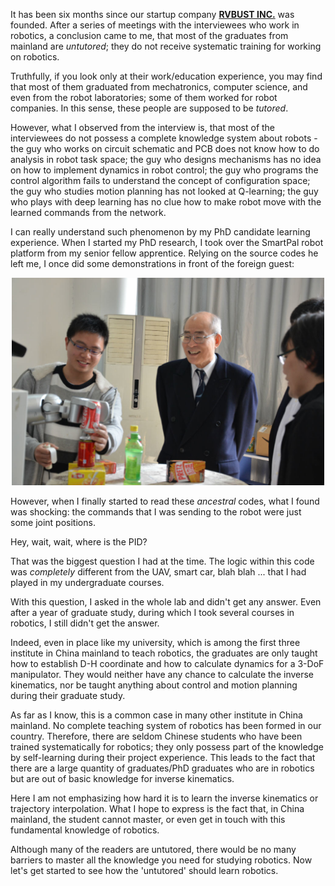 It has been six months since our startup company **[RVBUST INC.](http://www.rvbust.com)** was founded. After a series of meetings with the interviewees who work in robotics, a conclusion came to me, that most of the graduates from mainland are *untutored*; they do not receive systematic training for working on robotics.

Truthfully, if you look only at their work/education experience, you may find that most of them graduated from mechatronics, computer science, and even from the robot laboratories; some of them worked for robot companies. In this sense, these people are supposed to be *tutored*.

However, what I observed from the interview is, that most of the interviewees do not possess a complete knowledge system about robots - the guy who works on circuit schematic and PCB does not know how to do analysis in robot task space; the guy who designs mechanisms has no idea on how to implement dynamics in robot control; the guy who programs the control algorithm fails to understand the concept of configuration space; the guy who studies motion planning has not looked at Q-learning; the guy who plays with deep learning has no clue how to make robot move with the learned commands from the network.

I can really understand such phenomenon by my PhD candidate learning experience.  When I started my PhD research, I took over the SmartPal robot platform from my senior fellow apprentice. Relying on the source codes he left me, I once did some demonstrations in front of the foreign guest:

<p align="center">
  <img width="500" src="../Pics/SmartPalAndMe.jpg"/>
</p>

However, when I finally started to read these *ancestral* codes, what I found was shocking: the commands that I was sending to the robot were just some joint positions.

Hey, wait, wait, where is the PID?

That was the biggest question I had at the time. The logic within this code was *completely* different from the UAV, smart car, blah blah ... that I had played in my undergraduate courses. 

With this question, I asked in the whole lab and didn't get any answer. Even after a year of graduate study, during which I took several courses in robotics, I still didn't get the answer.

Indeed, even in place like my university, which is among the first three institute in China mainland to teach robotics, the graduates are only taught how to establish D-H coordinate and how to calculate dynamics for a 3-DoF manipulator. They would neither have any chance to calculate the inverse kinematics, nor be taught anything about control and motion planning during their graduate study.

As far as I know, this is a common case in many other institute in China mainland. No complete teaching system of robotics has been formed in our country. Therefore, there are seldom Chinese students who have been trained systematically for robotics; they only possess part of the knowledge by self-learning during their project experience. This leads to the fact that there are a large quantity of graduates/PhD graduates who are  in robotics but are out of basic knowledge for inverse kinematics.

Here I am not emphasizing how hard it is to learn the inverse kinematics or trajectory interpolation. What I hope to express is the fact that, in China mainland, the student cannot master, or even get in touch with this fundamental knowledge of robotics.

Although many of the readers are untutored, there would be no many barriers to master all the knowledge you need for studying robotics. Now let's get started to see how the 'untutored' should learn robotics. 